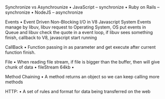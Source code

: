 Synchronize vs Asynchrounize
•	JavaScript – synchronize
•	Ruby on Rails – synchronize
•	NodeJS – asynchronize


Events
•	Event Driven Non-Blocking I/O in V8 Javascript System Events manage by libuv, libuv request to Operating System, OS put events in Queue and libuv check the quote in a event loop, if libuv sees something finish, callback to V8, javascript start running


CallBack
•	Function passing in as parameter and get execute after current function finish.

File
•	When reading file stream, if file is bigger than the buffer, then will give chunk of data
•	fileStream 64kb
•

Method Chaining
•	A method returns an object so we can keep calling more methods

HTTP:
•	A set of rules and format for data being transferred on the web
